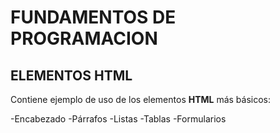 # FUNDAMENTOS DE PROGRAMACION

## ELEMENTOS HTML

Contiene ejemplo de uso de los elementos **HTML** más básicos:

-Encabezado
-Párrafos
-Listas
-Tablas
-Formularios